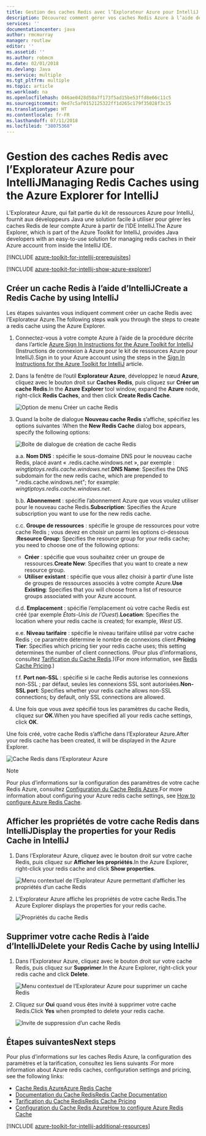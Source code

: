 ```yaml
---
title: Gestion des caches Redis avec l’Explorateur Azure pour IntelliJ
description: Découvrez comment gérer vos caches Redis Azure à l’aide de l’Explorateur Azure pour IntelliJ.
services: ''
documentationcenter: java
author: rmcmurray
manager: routlaw
editor: ''
ms.assetid: ''
ms.author: robmcm
ms.date: 02/01/2018
ms.devlang: Java
ms.service: multiple
ms.tgt_pltfrm: multiple
ms.topic: article
ms.workload: na
ms.openlocfilehash: 046ae0428d50a7f173f5ad15be53ffd8e66c11c5
ms.sourcegitcommit: 0ed7c5af0152125322ff1d265c179f35028f3c15
ms.translationtype: HT
ms.contentlocale: fr-FR
ms.lasthandoff: 07/11/2018
ms.locfileid: "38075368"
---
```

# <a name="managing-redis-caches-using-the-azure-explorer-for-intellij"></a><span data-ttu-id="fd973-103">Gestion des caches Redis avec l’Explorateur Azure pour IntelliJ</span><span class="sxs-lookup"><span data-stu-id="fd973-103">Managing Redis Caches using the Azure Explorer for IntelliJ</span></span>

<span data-ttu-id="fd973-104">L’Explorateur Azure, qui fait partie du kit de ressources Azure pour IntelliJ, fournit aux développeurs Java une solution facile à utiliser pour gérer les caches Redis de leur compte Azure à partir de l’IDE IntelliJ.</span><span class="sxs-lookup"><span data-stu-id="fd973-104">The Azure Explorer, which is part of the Azure Toolkit for IntelliJ, provides Java developers with an easy-to-use solution for managing redis caches in their Azure account from inside the IntelliJ IDE.</span></span>

[!INCLUDE [azure-toolkit-for-intellij-prerequisites](../includes/azure-toolkit-for-intellij-prerequisites.md)]

[!INCLUDE [azure-toolkit-for-intellij-show-azure-explorer](../includes/azure-toolkit-for-intellij-show-azure-explorer.md)]

## <a name="create-a-redis-cache-by-using-intellij"></a><span data-ttu-id="fd973-105">Créer un cache Redis à l’aide d’IntelliJ</span><span class="sxs-lookup"><span data-stu-id="fd973-105">Create a Redis Cache by using IntelliJ</span></span>

<span data-ttu-id="fd973-106">Les étapes suivantes vous indiquent comment créer un cache Redis avec l’Explorateur Azure.</span><span class="sxs-lookup"><span data-stu-id="fd973-106">The following steps walk you through the steps to create a redis cache using the Azure Explorer.</span></span>

1. <span data-ttu-id="fd973-107">Connectez-vous à votre compte Azure à l’aide de la procédure décrite dans l’article [Azure Sign In Instructions for the Azure Toolkit for IntelliJ] (Instructions de connexion à Azure pour le kit de ressources Azure pour IntelliJ).</span><span class="sxs-lookup"><span data-stu-id="fd973-107">Sign in to your Azure account using the steps in the [Sign In Instructions for the Azure Toolkit for IntelliJ] article.</span></span>

1. <span data-ttu-id="fd973-108">Dans la fenêtre de l’outil **Explorateur Azure**, développez le nœud **Azure**, cliquez avec le bouton droit sur **Caches Redis**, puis cliquez sur **Créer un cache Redis**.</span><span class="sxs-lookup"><span data-stu-id="fd973-108">In the **Azure Explorer** tool window, expand the **Azure** node, right-click **Redis Caches**, and then click **Create Redis Cache**.</span></span>

   ![Option de menu Créer un cache Redis][CR01]

1. <span data-ttu-id="fd973-110">Quand la boîte de dialogue **Nouveau cache Redis** s’affiche, spécifiez les options suivantes :</span><span class="sxs-lookup"><span data-stu-id="fd973-110">When the **New Redis Cache** dialog box appears, specify the following options:</span></span>

   ![Boîte de dialogue de création de cache Redis][CR02]

   <span data-ttu-id="fd973-112">a.</span><span class="sxs-lookup"><span data-stu-id="fd973-112">a.</span></span> <span data-ttu-id="fd973-113">**Nom DNS** : spécifie le sous-domaine DNS pour le nouveau cache Redis, placé avant « .redis.cache.windows.net », par exemple : *wingtiptoys.redis.cache.windows.net*.</span><span class="sxs-lookup"><span data-stu-id="fd973-113">**DNS Name**: Specifies the DNS subdomain for the new redis cache, which are prepended to ".redis.cache.windows.net"; for example: *wingtiptoys.redis.cache.windows.net*.</span></span>

   <span data-ttu-id="fd973-114">b.</span><span class="sxs-lookup"><span data-stu-id="fd973-114">b.</span></span> <span data-ttu-id="fd973-115">**Abonnement** : spécifie l’abonnement Azure que vous voulez utiliser pour le nouveau cache Redis.</span><span class="sxs-lookup"><span data-stu-id="fd973-115">**Subscription**: Specifies the Azure subscription you want to use for the new redis cache.</span></span>

   <span data-ttu-id="fd973-116">c.</span><span class="sxs-lookup"><span data-stu-id="fd973-116">c.</span></span> <span data-ttu-id="fd973-117">**Groupe de ressources** : spécifie le groupe de ressources pour votre cache Redis ; vous devez en choisir un parmi les options ci-dessous :</span><span class="sxs-lookup"><span data-stu-id="fd973-117">**Resource Group**: Specifies the resource group for your redis cache; you need to choose one of the following options:</span></span> 
      * <span data-ttu-id="fd973-118">**Créer** : spécifie que vous souhaitez créer un groupe de ressources.</span><span class="sxs-lookup"><span data-stu-id="fd973-118">**Create New**: Specifies that you want to create a new resource group.</span></span> 
      * <span data-ttu-id="fd973-119">**Utiliser existant** : spécifie que vous allez choisir à partir d’une liste de groupes de ressources associés à votre compte Azure.</span><span class="sxs-lookup"><span data-stu-id="fd973-119">**Use Existing**: Specifies that you will choose from a list of resource groups associated with your Azure account.</span></span> 

   <span data-ttu-id="fd973-120">d.</span><span class="sxs-lookup"><span data-stu-id="fd973-120">d.</span></span> <span data-ttu-id="fd973-121">**Emplacement** : spécifie l’emplacement où votre cache Redis est créé (par exemple *États-Unis de l’Ouest*).</span><span class="sxs-lookup"><span data-stu-id="fd973-121">**Location**: Specifies the location where your redis cache is created; for example, *West US*.</span></span>

   <span data-ttu-id="fd973-122">e.</span><span class="sxs-lookup"><span data-stu-id="fd973-122">e.</span></span> <span data-ttu-id="fd973-123">**Niveau tarifaire** : spécifie le niveau tarifaire utilisé par votre cache Redis ; ce paramètre détermine le nombre de connexions client.</span><span class="sxs-lookup"><span data-stu-id="fd973-123">**Pricing Tier**: Specifies which pricing tier your redis cache uses; this setting determines the number of client connections.</span></span> <span data-ttu-id="fd973-124">(Pour plus d’informations, consultez [Tarification du Cache Redis].)</span><span class="sxs-lookup"><span data-stu-id="fd973-124">(For more information, see [Redis Cache Pricing].)</span></span>

   <span data-ttu-id="fd973-125">f.</span><span class="sxs-lookup"><span data-stu-id="fd973-125">f.</span></span> <span data-ttu-id="fd973-126">**Port non-SSL** : spécifie si le cache Redis autorise les connexions non-SSL ; par défaut, seules les connexions SSL sont autorisées.</span><span class="sxs-lookup"><span data-stu-id="fd973-126">**Non-SSL port**: Specifies whether your redis cache allows non-SSL connections; by default, only SSL connections are allowed.</span></span>

1. <span data-ttu-id="fd973-127">Une fois que vous avez spécifié tous les paramètres du cache Redis, cliquez sur **OK**.</span><span class="sxs-lookup"><span data-stu-id="fd973-127">When you have specified all your redis cache settings, click **OK**.</span></span>

<span data-ttu-id="fd973-128">Une fois créé, votre cache Redis s’affiche dans l’Explorateur Azure.</span><span class="sxs-lookup"><span data-stu-id="fd973-128">After your redis cache has been created, it will be displayed in the Azure Explorer.</span></span>

   ![Cache Redis dans l’Explorateur Azure][CR03]

> [!NOTE]
>
> <span data-ttu-id="fd973-130">Pour plus d’informations sur la configuration des paramètres de votre cache Redis Azure, consultez [Configuration du Cache Redis Azure].</span><span class="sxs-lookup"><span data-stu-id="fd973-130">For more information about configuring your Azure redis cache settings, see [How to configure Azure Redis Cache].</span></span>
>

## <a name="display-the-properties-for-your-redis-cache-in-intellij"></a><span data-ttu-id="fd973-131">Afficher les propriétés de votre cache Redis dans IntelliJ</span><span class="sxs-lookup"><span data-stu-id="fd973-131">Display the properties for your Redis Cache in IntelliJ</span></span>

1. <span data-ttu-id="fd973-132">Dans l’Explorateur Azure, cliquez avec le bouton droit sur votre cache Redis, puis cliquez sur **Afficher les propriétés**.</span><span class="sxs-lookup"><span data-stu-id="fd973-132">In the Azure Explorer, right-click your redis cache and click **Show properties**.</span></span>

   ![Menu contextuel de l’Explorateur Azure permettant d’afficher les propriétés d’un cache Redis][SP01]

1. <span data-ttu-id="fd973-134">L’Explorateur Azure affiche les propriétés de votre cache Redis.</span><span class="sxs-lookup"><span data-stu-id="fd973-134">The Azure Explorer displays the properties for your redis cache.</span></span>

   ![Propriétés du cache Redis][SP02]

## <a name="delete-your-redis-cache-by-using-intellij"></a><span data-ttu-id="fd973-136">Supprimer votre cache Redis à l’aide d’IntelliJ</span><span class="sxs-lookup"><span data-stu-id="fd973-136">Delete your Redis Cache by using IntelliJ</span></span>

1. <span data-ttu-id="fd973-137">Dans l’Explorateur Azure, cliquez avec le bouton droit sur votre cache Redis, puis cliquez sur **Supprimer**.</span><span class="sxs-lookup"><span data-stu-id="fd973-137">In the Azure Explorer, right-click your redis cache and click **Delete**.</span></span>

   ![Menu contextuel de l’Explorateur Azure pour supprimer un cache Redis][DE01]

1. <span data-ttu-id="fd973-139">Cliquez sur **Oui** quand vous êtes invité à supprimer votre cache Redis.</span><span class="sxs-lookup"><span data-stu-id="fd973-139">Click **Yes** when prompted to delete your redis cache.</span></span>

   ![Invite de suppression d’un cache Redis][DE02]

## <a name="next-steps"></a><span data-ttu-id="fd973-141">Étapes suivantes</span><span class="sxs-lookup"><span data-stu-id="fd973-141">Next steps</span></span>

<span data-ttu-id="fd973-142">Pour plus d’informations sur les caches Redis Azure, la configuration des paramètres et la tarification, consultez les liens suivants :</span><span class="sxs-lookup"><span data-stu-id="fd973-142">For more information about Azure redis caches, configuration settings and pricing, see the following links:</span></span>

* <span data-ttu-id="fd973-143">[Cache Redis Azure]</span><span class="sxs-lookup"><span data-stu-id="fd973-143">[Azure Redis Cache]</span></span>
* <span data-ttu-id="fd973-144">[Documentation du Cache Redis]</span><span class="sxs-lookup"><span data-stu-id="fd973-144">[Redis Cache Documentation]</span></span>
* <span data-ttu-id="fd973-145">[Tarification du Cache Redis]</span><span class="sxs-lookup"><span data-stu-id="fd973-145">[Redis Cache Pricing]</span></span>
* <span data-ttu-id="fd973-146">[Configuration du Cache Redis Azure]</span><span class="sxs-lookup"><span data-stu-id="fd973-146">[How to configure Azure Redis Cache]</span></span>

[!INCLUDE [azure-toolkit-for-intellij-additional-resources](../includes/azure-toolkit-for-intellij-additional-resources.md)]

<!-- URL List -->

[Tarification du Cache Redis]: https://azure.microsoft.com/pricing/details/cache/
[Redis Cache Pricing]: https://azure.microsoft.com/pricing/details/cache/
[Cache Redis Azure]: https://azure.microsoft.com/services/cache/
[Azure Redis Cache]: https://azure.microsoft.com/services/cache/
[Documentation du Cache Redis]: /azure/redis-cache
[Redis Cache Documentation]: /azure/redis-cache
[Configuration du Cache Redis Azure]: /azure/redis-cache/cache-configure
[How to configure Azure Redis Cache]: /azure/redis-cache/cache-configure
[Azure Sign In Instructions for the Azure Toolkit for IntelliJ]: ./azure-toolkit-for-intellij-sign-in-instructions.md (Instructions de connexion à Azure pour le kit de ressources Azure pour IntelliJ)
[Sign In Instructions for the Azure Toolkit for IntelliJ]: ./azure-toolkit-for-intellij-sign-in-instructions.md

<!-- IMG List -->

[CR01]: media/azure-toolkit-for-intellij-managing-redis-caches-using-azure-explorer/CR01.png
[CR02]: media/azure-toolkit-for-intellij-managing-redis-caches-using-azure-explorer/CR02.png
[CR03]: media/azure-toolkit-for-intellij-managing-redis-caches-using-azure-explorer/CR03.png

[SP01]: media/azure-toolkit-for-intellij-managing-redis-caches-using-azure-explorer/SP01.png
[SP02]: media/azure-toolkit-for-intellij-managing-redis-caches-using-azure-explorer/SP02.png

[DE01]: media/azure-toolkit-for-intellij-managing-redis-caches-using-azure-explorer/DE01.png
[DE02]: media/azure-toolkit-for-intellij-managing-redis-caches-using-azure-explorer/DE02.png
